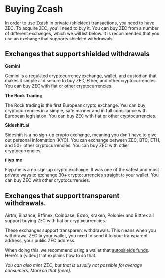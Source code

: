 # Buying Zcash

In order to use Zcash in private (shielded) transactions, you need to have ZEC. To acquire ZEC, you'll need to buy it. You can buy ZEC from a number of different exchanges, which we will list below. It is recommended that you use an exchange that supports shielded withdrawals.

## Exchanges that support shielded withdrawals

**Gemini**

Gemini is a regulated cryptocurrency exchange, wallet, and custodian that makes it simple and secure to buy ZEC, Ether, and other cryptocurrencies. You can buy ZEC with fiat or other cryptocurrencies.

**The Rock Trading**

The Rock trading is the first European crypto exchange. You can buy cryptocurrencies in a simple, safe manner and in full compliance with European legislation. You can buy ZEC with fiat or other cryptocurrencies.

**Sideshift.ai**

Sideshift is a no sign-up crypto exchange, meaning you don't have to give out personal information (KYC). You can exchange between ZEC, BTC, ETH, and 50+ other cryptocurrencies. You can buy ZEC with other cryptocurrencies.

**Flyp.me**

Flyp.me is a no sign-up crypto exchange. It was one of the safest and most private ways to exchange 30+ cryptocurrencies straight to your wallet. You can buy ZEC with other cryptocurrencies.

## Exchanges that support transparent withdrawals.

Airtm, Binance, Bitfinex, Coinbase, Exmo, Kraken, Poloniex and Bittrex all support buying ZEC with fiat or cryptocurrencies.

These exchanges support transparent withdrawals. This means when you withdrawal ZEC to your wallet, you need to send it to your transparent address, your public ZEC address. 

When doing this, we recommend using a wallet that [autoshields funds](https://electriccoin.co/blog/new-releases-to-help-enable-zcash-shielded-by-default/). Here's a [video] that explains how to do that.

_You can also mine ZEC, but that is usually not possible for average consumers. More on that [here]._

